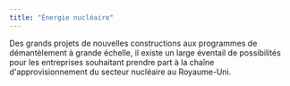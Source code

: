 ```yaml
---
title: "Énergie nucléaire"
---
```

Des grands projets de nouvelles constructions aux programmes de démantèlement à grande échelle, il existe un large éventail de possibilités pour les entreprises souhaitant prendre part à la chaîne d'approvisionnement du secteur nucléaire au Royaume-Uni. 

